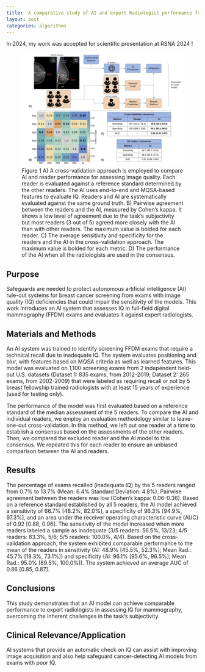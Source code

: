 ```yaml
---
title:  A comparative study of AI and expert Radiologist performance for technical recall assessment in screening mammography.
layout: post
categories: algorithms
---
```


In 2024, my work was accepted for scientific presentation at RSNA 2024 !

<figure>
  <img src="/assets/images/Figure_1_IQA.png" alt="Description of the image">
  <figcaption>Figure 1 A) A cross-validation approach is employed to compare AI and reader performance for assessing image quality. Each reader is evaluated against a reference standard determined by the other readers. The AI uses end-to-end and MQSA-based features to evaluate IQ. Readers and AI are systematically evaluated against the same ground truth. B) Pairwise agreement between the readers and the AI, measured by Cohen’s kappa. It shows a low level of agreement due to the task’s subjectivity but most readers (3 out of 5) agreed more closely with the AI than with other readers. The maximum value is bolded for each reader. C) The average sensitivity and specificity for the readers and the AI in the cross-validation approach. The maximum value is bolded for each metric. D) The performance of the AI when all the radiologists are used in the consensus.</figcaption>
</figure>


## Purpose

Safeguards are needed to protect autonomous artificial intelligence (AI) rule-out systems for breast cancer screening from exams with image quality (IQ) deficiencies that could impair the sensitivity of the models. This work introduces an AI system that assesses IQ in full-field digital mammography (FFDM) exams and evaluates it against expert radiologists.

## Materials and Methods

An AI system was trained to identify screening FFDM exams that require a technical recall due to inadequate IQ. The system evaluates positioning and blur, with features based on MQSA criteria as well as learned features. This model was evaluated on 1,100 screening exams from 2 independent held-out U.S. datasets (Dataset 1: 835 exams, from 2012-2019; Dataset 2: 265 exams, from 2002-2009) that were labeled as requiring recall or not by 5 breast fellowship trained radiologists with at least 15 years of experience (used for testing only).

The performance of the model was first evaluated based on a reference standard of the median assessment of the 5 readers.
To compare the AI and individual readers, we employ an evaluation methodology similar to leave-one-out cross-validation. In this method, we left out one reader at a time to establish a consensus based on the assessments of the other readers. Then, we compared the excluded reader and the AI model to this consensus. We repeated this for each reader to ensure an unbiased comparison between the AI and readers.

## Results 

The percentage of exams recalled (inadequate IQ) by the 5 readers ranged from 0.7% to 13.7% (Mean: 6.4% Standard Deviation: 4.8%). Pairwise agreement between the readers was low (Cohen’s kappa: 0.06-0.36).
Based on a reference standard established by all 5 readers, the AI model achieved a sensitivity of 66.7% [48.2%, 82.0%], a specificity of 96.3% [94.9%, 97.3%], and an area under the receiver operating characteristic curve (AUC) of 0.92 [0.88, 0.96]. The sensitivity of the model increased when more readers labeled a sample as inadequate (3/5 readers: 56.5%, 13/23; 4/5 readers: 83.3%, 5/6; 5/5 readers: 100.0%, 4/4).
Based on the cross-validation approach, the system exhibited comparable performance to the mean of the readers in sensitivity (AI: 48.9% [45.5%, 52.3%]; Mean Rad.: 45.7% [18.3%, 73.1%]) and specificity (AI: 96.1% [95.6%, 96.5%]; Mean Rad.: 95.0% [89.5%, 100.0%]). The system achieved an average AUC of 0.86 [0.85, 0.87].

## Conclusions

This study demonstrates that an AI model can achieve comparable performance to expert radiologists in assessing IQ for mammography, overcoming the inherent challenges in the task’s subjectivity.

## Clinical Relevance/Application

AI systems that provide an automatic check on IQ can assist with improving image acquisition and also help safeguard cancer-detecting AI models from exams with poor IQ.